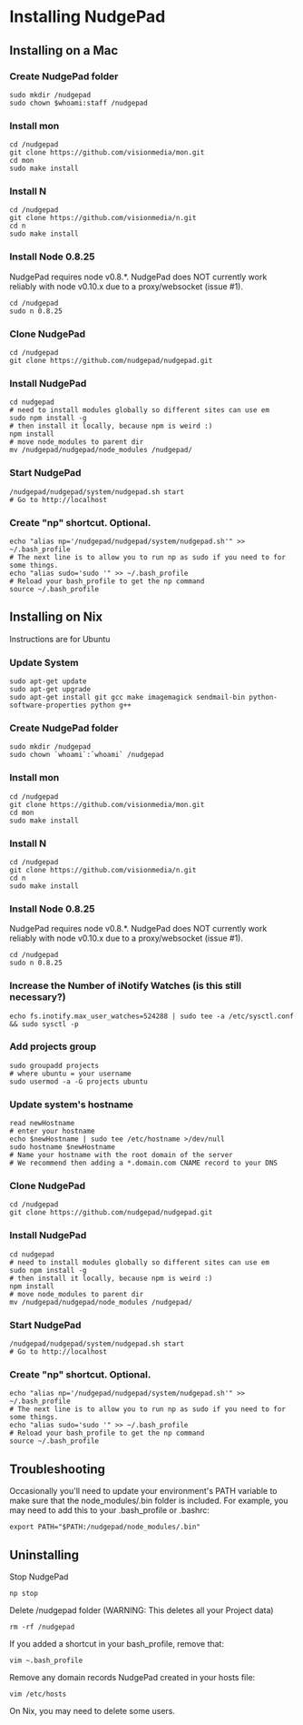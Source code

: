 Installing NudgePad
===================

Installing on a Mac
-------------------

### Create NudgePad folder

    sudo mkdir /nudgepad
    sudo chown $whoami:staff /nudgepad

### Install mon

    cd /nudgepad
    git clone https://github.com/visionmedia/mon.git
    cd mon
    sudo make install

### Install N

    cd /nudgepad
    git clone https://github.com/visionmedia/n.git
    cd n
    sudo make install

### Install Node 0.8.25

NudgePad requires node v0.8.*. NudgePad does NOT currently work reliably with node v0.10.x due to a proxy/websocket (issue #1).

    cd /nudgepad
    sudo n 0.8.25

### Clone NudgePad

    cd /nudgepad
    git clone https://github.com/nudgepad/nudgepad.git

### Install NudgePad

    cd nudgepad
    # need to install modules globally so different sites can use em
    sudo npm install -g
    # then install it locally, because npm is weird :)
    npm install
    # move node_modules to parent dir
    mv /nudgepad/nudgepad/node_modules /nudgepad/

### Start NudgePad

    /nudgepad/nudgepad/system/nudgepad.sh start
    # Go to http://localhost

### Create "np" shortcut. Optional.

    echo "alias np='/nudgepad/nudgepad/system/nudgepad.sh'" >> ~/.bash_profile
    # The next line is to allow you to run np as sudo if you need to for some things.
    echo "alias sudo='sudo '" >> ~/.bash_profile
    # Reload your bash_profile to get the np command
    source ~/.bash_profile

Installing on Nix
-----------------

Instructions are for Ubuntu

### Update System

    sudo apt-get update
    sudo apt-get upgrade
    sudo apt-get install git gcc make imagemagick sendmail-bin python-software-properties python g++

### Create NudgePad folder

    sudo mkdir /nudgepad
    sudo chown `whoami`:`whoami` /nudgepad

### Install mon

    cd /nudgepad
    git clone https://github.com/visionmedia/mon.git
    cd mon
    sudo make install

### Install N

    cd /nudgepad
    git clone https://github.com/visionmedia/n.git
    cd n
    sudo make install

### Install Node 0.8.25

NudgePad requires node v0.8.*. NudgePad does NOT currently work reliably with node v0.10.x due to a proxy/websocket (issue #1).

    cd /nudgepad
    sudo n 0.8.25

### Increase the Number of iNotify Watches (is this still necessary?)

    echo fs.inotify.max_user_watches=524288 | sudo tee -a /etc/sysctl.conf && sudo sysctl -p

### Add projects group

    sudo groupadd projects
    # where ubuntu = your username
    sudo usermod -a -G projects ubuntu

### Update system's hostname

    read newHostname
    # enter your hostname
    echo $newHostname | sudo tee /etc/hostname >/dev/null
    sudo hostname $newHostname
    # Name your hostname with the root domain of the server
    # We recommend then adding a *.domain.com CNAME record to your DNS

### Clone NudgePad

    cd /nudgepad
    git clone https://github.com/nudgepad/nudgepad.git

### Install NudgePad

    cd nudgepad
    # need to install modules globally so different sites can use em
    sudo npm install -g
    # then install it locally, because npm is weird :)
    npm install
    # move node_modules to parent dir
    mv /nudgepad/nudgepad/node_modules /nudgepad/

### Start NudgePad

    /nudgepad/nudgepad/system/nudgepad.sh start
    # Go to http://localhost

### Create "np" shortcut. Optional.

    echo "alias np='/nudgepad/nudgepad/system/nudgepad.sh'" >> ~/.bash_profile
    # The next line is to allow you to run np as sudo if you need to for some things.
    echo "alias sudo='sudo '" >> ~/.bash_profile
    # Reload your bash_profile to get the np command
    source ~/.bash_profile


Troubleshooting
---------------


Occasionally you'll need to update your environment's PATH variable to make
sure that the node_modules/.bin folder is included. For example, you may need
to add this to your .bash_profile or .bashrc:

    export PATH="$PATH:/nudgepad/node_modules/.bin"


Uninstalling
------------

Stop NudgePad

    np stop

Delete /nudgepad folder (WARNING: This deletes all your Project data)

    rm -rf /nudgepad

If you added a shortcut in your bash_profile, remove that:

    vim ~.bash_profile

Remove any domain records NudgePad created in your hosts file:

    vim /etc/hosts

On Nix, you may need to delete some users.

